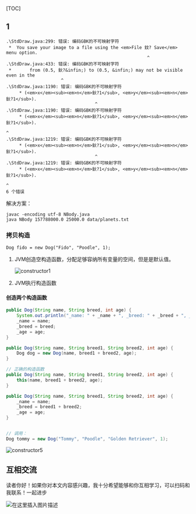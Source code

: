 

[TOC]



##  1

```shell
.\StdDraw.java:299: 错误: 编码GBK的不可映射字符
 *  You save your image to a file using the <em>File 鈫? Save</em> menu option.
                                                      ^
.\StdDraw.java:433: 错误: 编码GBK的不可映射字符
 *       from (0.5, 鈥?&infin;) to (0.5, &infin;) may not be visible even in the
                     ^
.\StdDraw.java:1190: 错误: 编码GBK的不可映射字符
     * (<em>x</em><sub><em>n</em>鈥?1</sub>, <em>y</em><sub><em>n</em>鈥?1</sub>).
                                  ^
.\StdDraw.java:1190: 错误: 编码GBK的不可映射字符
     * (<em>x</em><sub><em>n</em>鈥?1</sub>, <em>y</em><sub><em>n</em>鈥?1</sub>).
                                                                      ^
.\StdDraw.java:1219: 错误: 编码GBK的不可映射字符
     * (<em>x</em><sub><em>n</em>鈥?1</sub>, <em>y</em><sub><em>n</em>鈥?1</sub>).
                                  ^
.\StdDraw.java:1219: 错误: 编码GBK的不可映射字符
     * (<em>x</em><sub><em>n</em>鈥?1</sub>, <em>y</em><sub><em>n</em>鈥?1</sub>).
                                                                      ^
6 个错误

```

解决方案：

```shell
javac -encoding utf-8 NBody.java
java NBody 157788000.0 25000.0 data/planets.txt
```





### 拷贝构造

`Dog fido = new Dog("Fido", "Poodle", 1);`

1. JVM创造空构造函数，分配足够容纳所有变量的空间，但是是默认值。

   ![constructor1](https://sp18.datastructur.es/materials/proj/proj0/constructor1.png)

2. JVM执行构造函数

#### 创造两个构造函数

```java
public Dog(String name, String breed, int age) {
    System.out.println("_name: " + _name + ", _breed: " + _breed + ", _age: " + _age);
    _name = name;
    _breed = breed;
    _age = age;
}

public Dog(String name, String breed1, String breed2, int age) {
    Dog dog = new Dog(name, breed1 + breed2, age);
}

// 正确的构造函数
public Dog(String name, String breed1, String breed2, int age) {
    this(name, breed1 + breed2, age);
}

public Dog(String name, String breed1, String breed2, int age) {
    _name = name;
    _breed = breed1 + breed2;
    _age = age;
}


// 调用：
Dog tommy = new Dog("Tommy", "Poodle", "Golden Retriever", 1);
```



![constructor5](https://sp18.datastructur.es/materials/proj/proj0/constructor5.png)







## 互相交流


读者你好！如果你对本文内容感兴趣，我十分希望能够和你互相学习，可以扫码和我联系！一起进步



![在这里插入图片描述](https://img-blog.csdnimg.cn/20200529103009878.gif#pic_center)

